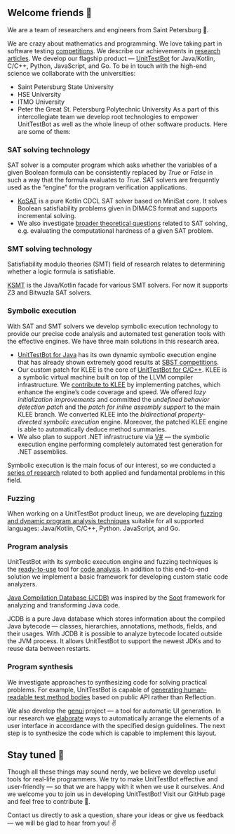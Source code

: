 <!--

**Here are some ideas to get you started:**

🙋‍♀️ A short introduction - what is your organization all about?
🌈 Contribution guidelines - how can the community get involved?
👩‍💻 Useful resources - where can the community find your docs? Is there anything else the community should know?
🍿 Fun facts - what does your team eat for breakfast?
🧙 Remember, you can do mighty things with the power of [Markdown](https://docs.github.com/github/writing-on-github/getting-started-with-writing-and-formatting-on-github/basic-writing-and-formatting-syntax)
-->

## Welcome friends 👋

We are a team of researchers and engineers from Saint Petersburg 🙋‍.

We are crazy about mathematics and programming. We love taking part in software testing [competitions](https://ieeexplore.ieee.org/document/9810769/). We describe our achievements in [research articles](https://www.utbot.org/research). We develop our flagship product — [UnitTestBot](https://www.utbot.org/) for Java/Kotlin, C/C++, Python, JavaScript, and Go.
To be in touch with the high-end science we collaborate with the universities:
- Saint Petersburg State University
- HSE University
- ITMO University
- Peter the Great St. Petersburg Polytechnic University
As a part of this intercollegiate team we develop root technologies to empower UnitTestBot as well as the whole lineup of other software products. Here are some of them:

### SAT solving technology

SAT solver is a computer program which asks whether the variables of a given Boolean formula can be consistently replaced by _True_ or _False_ in such a way that the formula evaluates to _True_. SAT solvers are frequently used as the “engine” for the program verification applications.
- [KoSAT](https://github.com/UnitTestBot/kosat) is a pure Kotlin CDCL SAT solver based on MiniSat core. It solves Boolean satisfiability problems given in DIMACS format and supports incremental solving.
- We also investigate [broader theoretical questions](https://www.utbot.org/research) related to SAT solving, e.g. evaluating the computational hardness of a given SAT problem.

### SMT solving technology

Satisfiability modulo theories (SMT) field of research relates to determining whether a logic formula is satisfiable.

[KSMT](https://github.com/UnitTestBot/ksmt) is the Java/Kotlin facade for various SMT solvers. For now it supports Z3 and Bitwuzla SAT solvers.

### Symbolic execution

With SAT and SMT solvers we develop symbolic execution technology to provide our precise code analysis and automated test generation tools with the effective engines. We have three main solutions in this research area.

- [UnitTestBot for Java](https://github.com/UnitTestBot/UTBotJava) has its own dynamic symbolic execution engine that has already shown extremely good results at [SBST competitions](https://ieeexplore.ieee.org/document/9810769).
- Our custom patch for KLEE is the core of [UnitTestBot for C/C++](https://github.com/UnitTestBot/UTBotCpp). KLEE is a symbolic virtual machine built on top of the LLVM compiler infrastructure. 
We [contribute to KLEE](https://github.com/UnitTestBot/klee) by implementing patches, which enhance the engine’s code coverage and speed. We offered _lazy initialization improvements_ and committed the _undefined behavior detection patch_ and the _patch for inline assembly support_ to the main KLEE branch.
We converted KLEE into the _bidirectional property-directed symbolic execution_ engine. Moreover, the patched KLEE engine is able to automatically deduce method summaries.
- We also plan to support .NET infrastructure via [V#](https://github.com/VSharp-team/VSharp) — the symbolic execution engine performing completely automated test generation for .NET assemblies.

Symbolic execution is the main focus of our interest, so we conducted a [series of research](https://www.utbot.org/research) related to both applied and fundamental problems in this field.

### Fuzzing

When working on a UnitTestBot product lineup, we are developing [fuzzing and dynamic program analysis techniques](https://github.com/UnitTestBot/UTBotJava/tree/pelevin/UnitTestBot_Family_Fuzzer_Platform/utbot-fuzzers) suitable for all supported languages: Java/Kotlin, C/C++, Python. JavaScript, and Go.


### Program analysis
UnitTestBot with its symbolic execution engine and fuzzing techniques is the [ready-to-use](https://github.com/UnitTestBot/UTBotJava/wiki/Static-code-analysis-with-UTBotJava-action) tool for [code analysis](https://github.com/UnitTestBot/UTBotCpp/wiki/CodeAnalyzer).  In addition to this end-to-end solution we implement a basic framework for developing custom static code analyzers.

[Java Compilation Database (JCDB)](https://github.com/UnitTestBot/jcdb) was inspired by the [Soot](https://github.com/soot-oss/soot) framework for analyzing and transforming Java code.

JCDB is a pure Java database which stores information about the compiled Java bytecode — classes, hierarchies, annotations, methods, fields, and their usages. With JCDB it is possible to analyze bytecode located outside the JVM process. It allows UnitTestBot to support the newest JDKs and to reuse data between restarts.

### Program synthesis

We investigate approaches to synthesizing code for solving practical problems.
For example, UnitTestBot is capable of [generating human-readable test method bodies](https://github.com/UnitTestBot/UTBotJava/pull/1030) based on public API rather than Reflection.

We also develop the [genui](https://github.com/UnitTestBot/genui) project — a tool for automatic UI generation. In our research we [elaborate](https://icfp22.sigplan.org/details/minikanren-2022-papers/3/On-a-Declarative-Guideline-Directed-UI-Layout-Synthesis) ways to automatically arrange the elements of a user interface in accordance with the specified design guidelines. The next step is to synthesize the code which is capable to implement this layout.

## Stay tuned 🧙

Though all these things may sound nerdy, we believe we develop useful tools for real-life programmers. We try to make UnitTestBot effective and user-friendly — so that we are happy with it when we use it ourselves. And we welcome you to join us in developing UnitTestBot!
Visit our GitHub page and feel free to contribute 🌈.

Contact us directly to ask a question, share your ideas or give us feedback — we will be glad to hear from you! ✌
